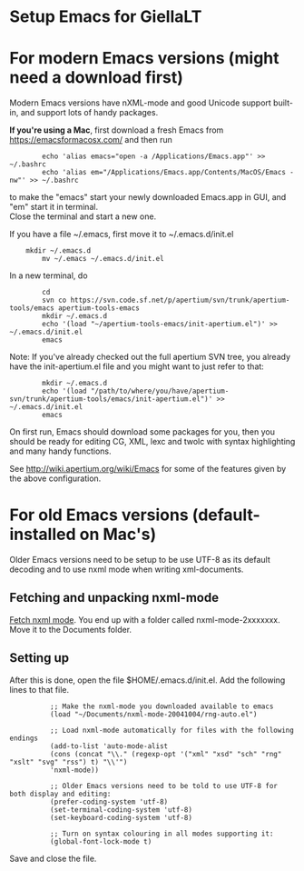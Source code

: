 # Setup Emacs for GiellaLT

# For modern Emacs versions (might need a download first)

Modern Emacs versions have nXML-mode and good Unicode support built-in,
and support lots of handy packages.

**If you're using a Mac**, first download a fresh Emacs from
<https://emacsformacosx.com/> and then run

```
        echo 'alias emacs="open -a /Applications/Emacs.app"' >> ~/.bashrc
        echo 'alias em="/Applications/Emacs.app/Contents/MacOS/Emacs -nw"' >> ~/.bashrc
```

to make the "emacs" start your newly downloaded Emacs.app in GUI, and
"em" start it in terminal.  
Close the terminal and start a new one.

If you have a file \~/.emacs, first move it to \~/.emacs.d/init.el

        mkdir ~/.emacs.d
            mv ~/.emacs ~/.emacs.d/init.el


In a new terminal, do

```
        cd
        svn co https://svn.code.sf.net/p/apertium/svn/trunk/apertium-tools/emacs apertium-tools-emacs
        mkdir ~/.emacs.d
        echo '(load "~/apertium-tools-emacs/init-apertium.el")' >>  ~/.emacs.d/init.el
        emacs
```

Note: If you've already checked out the full apertium SVN tree, you
already have the init-apertium.el file and you might want to just refer
to that:

```
        mkdir ~/.emacs.d
        echo '(load "/path/to/where/you/have/apertium-svn/trunk/apertium-tools/emacs/init-apertium.el")' >>  ~/.emacs.d/init.el
        emacs
```

On first run, Emacs should download some packages for you, then you
should be ready for editing CG, XML, lexc and twolc with syntax
highlighting and many handy functions.

See <http://wiki.apertium.org/wiki/Emacs> for some of the features given
by the above configuration.

# For old Emacs versions (default-installed on Mac's)

Older Emacs versions need to be setup to be use UTF-8 as its default
decoding and to use nxml mode when writing xml-documents.

## Fetching and unpacking nxml-mode

[Fetch nxml mode](http://thaiopensource.com/download). You end up with a
folder called nxml-mode-2xxxxxxx. Move it to the Documents folder.

## Setting up

After this is done, open the file $HOME/.emacs.d/init.el. Add the
following lines to that file.

```
          ;; Make the nxml-mode you downloaded available to emacs
          (load "~/Documents/nxml-mode-20041004/rng-auto.el")

          ;; Load nxml-mode automatically for files with the following endings
          (add-to-list 'auto-mode-alist
          (cons (concat "\\." (regexp-opt '("xml" "xsd" "sch" "rng" "xslt" "svg" "rss") t) "\\'")
          'nxml-mode))

          ;; Older Emacs versions need to be told to use UTF-8 for both display and editing:
          (prefer-coding-system 'utf-8)
          (set-terminal-coding-system 'utf-8)
          (set-keyboard-coding-system 'utf-8)

          ;; Turn on syntax colouring in all modes supporting it:
          (global-font-lock-mode t)

```

Save and close the file.
